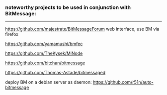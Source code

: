 ### noteworthy projects to be used in conjunction with BitMessage:
***
https://github.com/majestrate/BitMessageForum web interface, use BM via firefox

https://github.com/yamamushi/bmfec

https://github.com/TheKysek/MiNode

https://github.com/bitchan/bitmessage

https://github.com/Thomas-Astade/bitmessaged

deploy BM on a debian server as daemon: https://github.com/r51n/auto-bitmessage 






